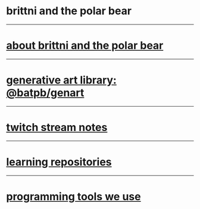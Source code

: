 # brittni and the polar bear

----

# [about brittni and the polar bear](./about.md)

----

# [generative art library: @batpb/genart](https://brittni-and-the-polar-bear.github.io/generative-art-library/)

----

# [twitch stream notes](https://brittni-and-the-polar-bear.github.io/twitch-stream-notes/)

----

# [learning repositories](./learning-repositories.md)

----

# [programming tools we use](./tools/programming.md)

